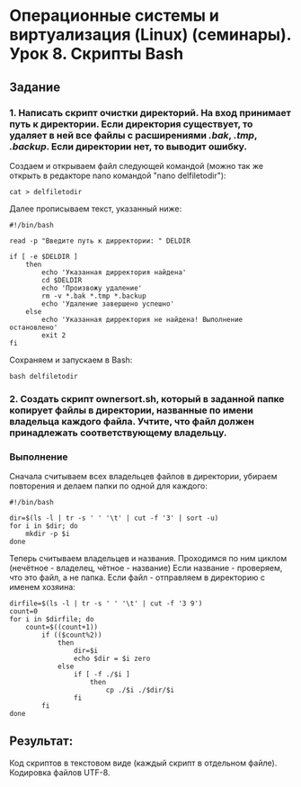 ﻿# Операционные системы и виртуализация (Linux) (семинары). Урок 8. Скрипты Bash


## Задание

### 1. Написать скрипт **очистки директорий**. На вход принимает путь к директории. Если директория существует, то удаляет в ней все файлы с расширениями *.bak*, *.tmp*, *.backup*. Если директории нет, то **выводит ошибку**.


Создаем и открываем файл следующей командой (можно так же открыть в редакторе nano командой "nano delfiletodir"):
```
cat > delfiletodir
```
Далее прописываем текст, указанный ниже:

```
#!/bin/bash

read -p "Введите путь к дирректории: " DELDIR

if [ -e $DELDIR ]
    then
        echo 'Указанная дирректория найдена'
        cd $DELDIR
        echo 'Произвожу удаление'
        rm -v *.bak *.tmp *.backup
        echo 'Удаление завершено успешно'
    else
        echo 'Указанная дирректория не найдена! Выполнение остановлено'
        exit 2
fi
```
Сохраняем и запускаем в Bash:
```
bash delfiletodir
```

### 2. Создать скрипт **ownersort.sh**, который в заданной папке копирует файлы в директории, названные по имени владельца каждого файла. Учтите, что файл должен принадлежать соответствующему владельцу.

### Выполнение


Сначала считываем всех владельцев файлов в директории, убираем повторения и делаем папки по одной для каждого:
```
#!/bin/bash

dir=$(ls -l | tr -s ' ' '\t' | cut -f '3' | sort -u)
for i in $dir; do
    mkdir -p $i
done
```
Теперь считываем владельцев и названия. Проходимся по ним циклом (нечётное - владелец, чётное - название)
Если название - проверяем, что это файл, а не папка. Если файл - отправляем в директорию с именем хозяина:
```
dirfile=$(ls -l | tr -s ' ' '\t' | cut -f '3 9')
count=0
for i in $dirfile; do
    count=$((count+1))
        if (($count%2))
            then
                dir=$i
                echo $dir = $i zero
            else
                if [ -f ./$i ]
                    then
                        cp ./$i ./$dir/$i
                fi
        fi
done
```

## Результат:
Код скриптов в текстовом виде (каждый скрипт в отдельном файле). Кодировка файлов UTF-8.

